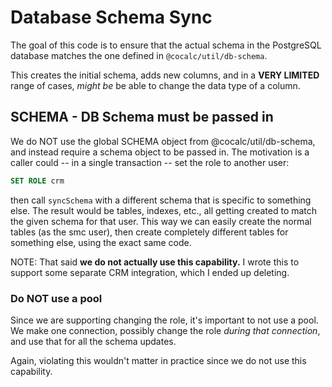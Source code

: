 # Database Schema Sync

The goal of this code is to ensure that the actual schema in the PostgreSQL
database matches the one defined in `@cocalc/util/db-schema`.

This creates the initial schema, adds new columns, and in a **VERY LIMITED**
range of cases, _might be_ be able to change the data type of a column.

## SCHEMA \- DB Schema must be passed in

We do NOT use the global SCHEMA object from @cocalc/util/db\-schema, and instead require a schema object to be passed in. The motivation is a caller could \-\- in a single transaction \-\- set the role to another user:

```sql
SET ROLE crm
```

then call `syncSchema` with a different schema that is specific to something else. The result would be tables, indexes, etc., all getting created to match the given schema for that user. This way we can easily create the normal tables \(as the smc user\), then create completely different tables for something else, using the exact same code.  

NOTE: That said **we do not actually use this capability.**  I wrote this to support some separate CRM integration, which I ended up deleting.

### Do NOT use a pool

Since we are supporting changing the role, it's important to not use a pool. We make one
connection, possibly change the role _during that connection_, and use that for
all the schema updates. 

Again, violating this wouldn't matter in practice since we do not use this capability.
